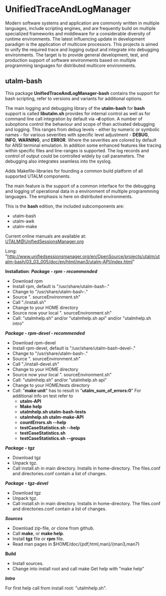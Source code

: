 # UnifiedTraceAndLogManager #

Modern software systems and application are commonly written in multiple languages, include scripting engines, and are frequently build on multiple specialized frameworks and middleware for a considerable diversity of runtime environments.
The latest influencing update in development paradigm is the application of multicore processors.
This projects is aimed to unify the required trace and logging output and integrate into debugging environments.
The target is to provide general development, test, and production support of software environments based on multiple programming languages for distributed multicore environments.


## utalm-bash ##
This package **UnifiedTraceAndLogManager-bash** contains the support for bash scripting, refer to versions and variants for additional options.


The main logging and debugging library of the **utalm-bash** for **bash** support is called **libutalm.sh** provides for internal control as well as for command line call integration by default via **-d <debug-suboptions>** option.
A number of suboptions control the behaviour and scope of than activated debugging and logging.
This ranges from debug levels - either by numeric or symbolic names - for various severities with specific level adjustment - **DEBUG**, **INFO**, **WARNING**, and **ERROR**.
Where the severities are colored by default for ANSI terminal emulation.
In addition some enhanced features like tracing within specific files and line-ranges is supported.
The log records and control of output could be controlled widely by call parameters.
The debugging also integrates seamless into the syslog.

Adds Makefile-libraries for founding a common build platform of all supported UTALM components.

The main feature is the support of a common interface for the debugging and logging of operational data in a environment of multiple programmning languages.
The emphasis is here on distributed environments.

This is the **bash** edition, the included subcomponents are:

* utalm-bash
* utalm-awk
* utalm-make


Current online manuals are available at:
[UTALM@UnifiedSessionsManager.org](http://www.unifiedsessionsmanager.org/en/OpenSource/projects/utalm/utalm-bash/03_03_005/doc/en/html/man3/utalm-API/index.html)

Long: "http://www.unifiedsessionsmanager.org/en/OpenSource/projects/utalm/utalm-bash/03_03_005/doc/en/html/man3/utalm-API/index.html"


**Installation**:
***Package - rpm - recommended***

* Download rpm
* Install rpm, default is "/usr/share/utalm-bash-<version>.<arch>"
* Change to "/usr/share/utalm-bash-<version>.<arch>"
* Source ". sourceEnvironment.sh"
* Call "./install.sh"
* Change to your HOME directory
* Source now your local ". sourceEnvironment.sh"
* Call: "utalmhelp.sh"  and/or "utalmhelp.sh api" and/or "utalmhelp.sh intro" 


***Package - rpm-devel - recommended***

* Download rpm-devel
* Install rpm-devel, default is "/usr/share/utalm-bash-devel-<version>.<arch>"
* Change to "/usr/share/utalm-bash-<version>.<arch>"
* Source ". sourceEnvironment.sh"
* Call "./install-devel.sh"
* Change to your HOME directory
* Source now your local ". sourceEnvironment.sh"
* Call: "utalmhelp.sh" and/or "utalmhelp.sh api"
* Change to your HOME/tests directory
* Call: "**make unit**" has to result in "**utalm_sum_of_errors:0**"
  For additional info on test refer to 
  * **utalm-API**
  * **Make help**
  * **utalmhelp.sh utalm-bash-tests**
  * **utalmhelp.sh utalm-make-API**
  * **countErrors.sh --help**
  * **testCaseStatistics.sh --help**
  * **testCaseStatistics.sh**
  * **testCaseStatistics.sh --groups**


***Package - tgz***

* Download tgz
* Unpack tgz.
* Call install.sh in main directory.
  Installs in home-directory. The files.conf 
  and directories.conf contain a list of changes.

***Package - tgz-devel***

* Download tgz
* Unpack tgz.
* Call install.sh in main directory.
  Installs in home-directory. The files.conf 
  and directories.conf contain a list of changes.

***Sources***

* Download zip-file, or clone from github.
* Call **make**, or **make help**.
* Install **tgz** file or **rpm** file.
* Read man pages in $HOME/doc/{pdf,html,man}/{man3,man7}

**Build**

* Install sources.
* Change into install root and call make
  Get help with "make help"

***Intro***

For first help call from install root: "utalmhelp.sh".
